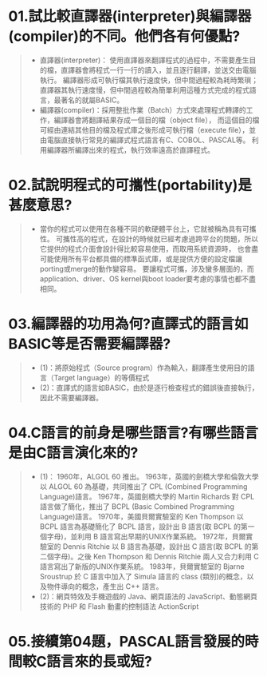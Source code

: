 # 01.試比較直譯器(interpreter)與編譯器(compiler)的不同。他們各有何優點?
>* 直譯器(interpreter)：
使用直譯器來翻譯程式的過程中，不需要產生目的檔，直譯器會將程式一行一行的讀入，並且逐行翻譯，並送交由電腦執行。
編譯器形成可執行檔其執行速度快，但中間過程較為耗時繁瑣；直譯器其執行速度慢，但中間過程較為簡單利用這種方式完成的程式語言，最著名的就屬BASIC。
>* 編譯器(compiler)：採用整批作業（Batch）方式來處理程式轉譯的工作，編譯器會將翻譯結果存成一個目的檔（object file），
而這個目的檔可經由連結其他目的檔及程式庫之後形成可執行檔（execute file），並由電腦直接執行常見的編譯式程式語言有C、COBOL、PASCAL等。
利用編譯器所編譯出來的程式，執行效率遠高於直譯程式。 

# 02.試說明程式的可攜性(portability)是甚麼意思?
>* 當你的程式可以使用在各種不同的軟硬體平台上，它就被稱為具有可攜性。 
可攜性高的程式，在設計的時候就已經考慮過跨平台的問題，所以它提供的程式介面會設計得比較容易使用，而取用系統資源時，
也會盡可能使用所有平台都具備的標準函式庫，或是提供方便的設定檔讓porting或merge的動作變容易。 
要讓程式可攜，涉及蠻多層面的，而application、driver、OS kernel與boot loader要考慮的事情也都不盡相同。

# 03.編譯器的功用為何?直譯式的語言如BASIC等是否需要編譯器?
>* (1)：將原始程式（Source program）作為輸入，翻譯產生使用目的語言（Target language）的等價程式
>* (2)：直譯式的語言如BASIC，由於是逐行檢查程式的錯誤後直接執行，因此不需要編譯器。

# 04.C語言的前身是哪些語言?有哪些語言是由C語言演化來的?
>* (1)：
1960年，ALGOL 60 推出。
1963年，英國的劍橋大學和倫敦大學以 ALGOL 60 為基礎，共同推出了 CPL (Combined Programming Language)語言。
1967年，英國劍橋大學的 Martin Richards 對 CPL 語言做了簡化，推出了 BCPL (Basic Combined Programming Language)語言。
1970年，美國貝爾實驗室的 Ken Thompson 以 BCPL 語言為基礎簡化了 BCPL 語言，設計出 B 語言(取 BCPL 的第一個字母)，並利用 B 語言寫出早期的UNIX作業系統。
1972年，貝爾實驗室的 Dennis Ritchie 以 B 語言為基礎，設計出 C 語言(取 BCPL 的第二個字母)。之後 Ken Thompson 和 Dennis Ritchie 兩人又合力利用 C 語言寫出了新版的UNIX作業系統。
1983年，貝爾實驗室的 Bjarne Sroustrup 於 C 語言中加入了 Simula 語言的 class (類別)的概念，以及物件導向的概念，產生出 C++ 語言。
>* (2)：網頁特效及手機遊戲的 Java、網頁語法的 JavaScript、動態網頁技術的 PHP 和 Flash 動畫的控制語法 ActionScript

# 05.接續第04題，PASCAL語言發展的時間較C語言來的長或短?
